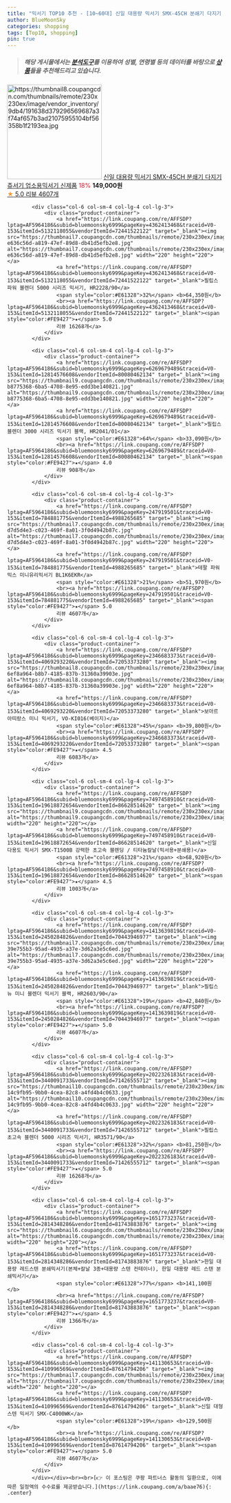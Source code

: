 ```yaml
---
title: "믹서기 TOP10 추천 - [10~60대] 신일 대용량 믹서기 SMX-45CH 분쇄기 다지기 쥬서기 업소용믹서기 신제품"
author: BlueMoonSky
categories: shopping
tags: [Top10, shopping]
pin: true
---
```


> ##### 해당 게시물에서는 [**분석도구**](https://itemscout.io/)를 이용하여 **성별**, **연령별** 등의 데이터를 바탕으로 [**상품**](https://link.coupang.com/a/baae76)들을 추천해드리고 있습니다.
<div class="container"><div class="row">
            <div class="col-6 col-sm-4 col-lg-4 col-lg-3">
                <div class="product-container">
                    <a href="https://link.coupang.com/re/AFFSDP?lptag=AF5964186&subid=bluemoonsky6999&pageKey=7289850014&traceid=V0-153&itemId=18629538329&vendorItemId=85764860794" target="_blank"><img src="https://thumbnail8.coupangcdn.com/thumbnails/remote/230x230ex/image/vendor_inventory/9db4/191638d379296569687a3f74af657b3ad21075955104bf56358b1f2193ea.jpg" alt="https://thumbnail8.coupangcdn.com/thumbnails/remote/230x230ex/image/vendor_inventory/9db4/191638d379296569687a3f74af657b3ad21075955104bf56358b1f2193ea.jpg" width="220" height="220"></a>
                    <a href="https://link.coupang.com/re/AFFSDP?lptag=AF5964186&subid=bluemoonsky6999&pageKey=7289850014&traceid=V0-153&itemId=18629538329&vendorItemId=85764860794" target="_blank">신일 대용량 믹서기 SMX-45CH 분쇄기 다지기 쥬서기 업소용믹서기 신제품</a>
                    <span style="color:#E61328">18%</span> <b>149,000원</b>
                    <br><a href="https://link.coupang.com/re/AFFSDP?lptag=AF5964186&subid=bluemoonsky6999&pageKey=7289850014&traceid=V0-153&itemId=18629538329&vendorItemId=85764860794" target="_blank"><span style="color:#FE9427">★</span> 5.0
                    리뷰 4607개</a>
                </div>
            </div>
            
            <div class="col-6 col-sm-4 col-lg-4 col-lg-3">
                <div class="product-container">
                    <a href="https://link.coupang.com/re/AFFSDP?lptag=AF5964186&subid=bluemoonsky6999&pageKey=4362413468&traceid=V0-153&itemId=5132118055&vendorItemId=72441522122" target="_blank"><img src="https://thumbnail7.coupangcdn.com/thumbnails/remote/230x230ex/image/retail/images/555154089600965-e636c56d-a819-47ef-89d8-db41d5efb2e8.jpg" alt="https://thumbnail7.coupangcdn.com/thumbnails/remote/230x230ex/image/retail/images/555154089600965-e636c56d-a819-47ef-89d8-db41d5efb2e8.jpg" width="220" height="220"></a>
                    <a href="https://link.coupang.com/re/AFFSDP?lptag=AF5964186&subid=bluemoonsky6999&pageKey=4362413468&traceid=V0-153&itemId=5132118055&vendorItemId=72441522122" target="_blank">필립스 파워 블렌더 5000 시리즈 믹서기, HR2228/90</a>
                    <span style="color:#E61328">32%</span> <b>64,350원</b>
                    <br><a href="https://link.coupang.com/re/AFFSDP?lptag=AF5964186&subid=bluemoonsky6999&pageKey=4362413468&traceid=V0-153&itemId=5132118055&vendorItemId=72441522122" target="_blank"><span style="color:#FE9427">★</span> 5.0
                    리뷰 16268개</a>
                </div>
            </div>
            
            <div class="col-6 col-sm-4 col-lg-4 col-lg-3">
                <div class="product-container">
                    <a href="https://link.coupang.com/re/AFFSDP?lptag=AF5964186&subid=bluemoonsky6999&pageKey=6269679489&traceid=V0-153&itemId=12814576608&vendorItemId=80080462134" target="_blank"><img src="https://thumbnail9.coupangcdn.com/thumbnails/remote/230x230ex/image/retail/images/9169190101724671-b8775368-6ba5-4708-8e95-edd3be140821.jpg" alt="https://thumbnail9.coupangcdn.com/thumbnails/remote/230x230ex/image/retail/images/9169190101724671-b8775368-6ba5-4708-8e95-edd3be140821.jpg" width="220" height="220"></a>
                    <a href="https://link.coupang.com/re/AFFSDP?lptag=AF5964186&subid=bluemoonsky6999&pageKey=6269679489&traceid=V0-153&itemId=12814576608&vendorItemId=80080462134" target="_blank">필립스 블렌더 3000 시리즈 믹서기 블랙, HR2041/01</a>
                    <span style="color:#E61328">64%</span> <b>33,090원</b>
                    <br><a href="https://link.coupang.com/re/AFFSDP?lptag=AF5964186&subid=bluemoonsky6999&pageKey=6269679489&traceid=V0-153&itemId=12814576608&vendorItemId=80080462134" target="_blank"><span style="color:#FE9427">★</span> 4.0
                    리뷰 908개</a>
                </div>
            </div>
            
            <div class="col-6 col-sm-4 col-lg-4 col-lg-3">
                <div class="product-container">
                    <a href="https://link.coupang.com/re/AFFSDP?lptag=AF5964186&subid=bluemoonsky6999&pageKey=247919501&traceid=V0-153&itemId=784881775&vendorItemId=4988265685" target="_blank"><img src="https://thumbnail7.coupangcdn.com/thumbnails/remote/230x230ex/image/retail/images/2011315541782290-d7d5d4e3-c023-469f-8a01-3f0d4942b87c.jpg" alt="https://thumbnail7.coupangcdn.com/thumbnails/remote/230x230ex/image/retail/images/2011315541782290-d7d5d4e3-c023-469f-8a01-3f0d4942b87c.jpg" width="220" height="220"></a>
                    <a href="https://link.coupang.com/re/AFFSDP?lptag=AF5964186&subid=bluemoonsky6999&pageKey=247919501&traceid=V0-153&itemId=784881775&vendorItemId=4988265685" target="_blank">테팔 파워믹스 미니유리믹서기 BL1K6EKR</a>
                    <span style="color:#E61328">21%</span> <b>51,970원</b>
                    <br><a href="https://link.coupang.com/re/AFFSDP?lptag=AF5964186&subid=bluemoonsky6999&pageKey=247919501&traceid=V0-153&itemId=784881775&vendorItemId=4988265685" target="_blank"><span style="color:#FE9427">★</span> 5.0
                    리뷰 4607개</a>
                </div>
            </div>
            
            <div class="col-6 col-sm-4 col-lg-4 col-lg-3">
                <div class="product-container">
                    <a href="https://link.coupang.com/re/AFFSDP?lptag=AF5964186&subid=bluemoonsky6999&pageKey=2346683373&traceid=V0-153&itemId=4069293220&vendorItemId=72053373280" target="_blank"><img src="https://thumbnail8.coupangcdn.com/thumbnails/remote/230x230ex/image/retail/images/80076006527120-6ef8a964-b8b7-4185-837b-31360a39903e.jpg" alt="https://thumbnail8.coupangcdn.com/thumbnails/remote/230x230ex/image/retail/images/80076006527120-6ef8a964-b8b7-4185-837b-31360a39903e.jpg" width="220" height="220"></a>
                    <a href="https://link.coupang.com/re/AFFSDP?lptag=AF5964186&subid=bluemoonsky6999&pageKey=2346683373&traceid=V0-153&itemId=4069293220&vendorItemId=72053373280" target="_blank">보아르 아띠랑스 미니 믹서기, VO-KI016(베이지)</a>
                    <span style="color:#E61328">45%</span> <b>39,800원</b>
                    <br><a href="https://link.coupang.com/re/AFFSDP?lptag=AF5964186&subid=bluemoonsky6999&pageKey=2346683373&traceid=V0-153&itemId=4069293220&vendorItemId=72053373280" target="_blank"><span style="color:#FE9427">★</span> 4.5
                    리뷰 6083개</a>
                </div>
            </div>
            
            <div class="col-6 col-sm-4 col-lg-4 col-lg-3">
                <div class="product-container">
                    <a href="https://link.coupang.com/re/AFFSDP?lptag=AF5964186&subid=bluemoonsky6999&pageKey=7497458910&traceid=V0-153&itemId=19618872654&vendorItemId=86628514620" target="_blank"><img src="https://thumbnail9.coupangcdn.com/thumbnails/remote/230x230ex/image/vendor_inventory/9bbc/fec224a1d1acbff85a540607893f2c2b72e44b49bf4d4ed9693a7b6ccf91.jpg" alt="https://thumbnail9.coupangcdn.com/thumbnails/remote/230x230ex/image/vendor_inventory/9bbc/fec224a1d1acbff85a540607893f2c2b72e44b49bf4d4ed9693a7b6ccf91.jpg" width="220" height="220"></a>
                    <a href="https://link.coupang.com/re/AFFSDP?lptag=AF5964186&subid=bluemoonsky6999&pageKey=7497458910&traceid=V0-153&itemId=19618872654&vendorItemId=86628514620" target="_blank">신일 다용도 믹서기 SMX-T1500B 강력한 초고속 블렌딩 / 티타늄칼날(믹서용+분쇄용)</a>
                    <span style="color:#E61328">21%</span> <b>68,920원</b>
                    <br><a href="https://link.coupang.com/re/AFFSDP?lptag=AF5964186&subid=bluemoonsky6999&pageKey=7497458910&traceid=V0-153&itemId=19618872654&vendorItemId=86628514620" target="_blank"><span style="color:#FE9427">★</span> 4.5
                    리뷰 1003개</a>
                </div>
            </div>
            
            <div class="col-6 col-sm-4 col-lg-4 col-lg-3">
                <div class="product-container">
                    <a href="https://link.coupang.com/re/AFFSDP?lptag=AF5964186&subid=bluemoonsky6999&pageKey=1413639819&traceid=V0-153&itemId=2450284826&vendorItemId=70443946977" target="_blank"><img src="https://thumbnail7.coupangcdn.com/thumbnails/remote/230x230ex/image/retail/images/2414689735243015-39e755b3-95ad-4935-a37e-3d62a3e5c6ed.jpg" alt="https://thumbnail7.coupangcdn.com/thumbnails/remote/230x230ex/image/retail/images/2414689735243015-39e755b3-95ad-4935-a37e-3d62a3e5c6ed.jpg" width="220" height="220"></a>
                    <a href="https://link.coupang.com/re/AFFSDP?lptag=AF5964186&subid=bluemoonsky6999&pageKey=1413639819&traceid=V0-153&itemId=2450284826&vendorItemId=70443946977" target="_blank">필립스 뉴 미니 블렌더 믹서기 블랙, HR2603/90</a>
                    <span style="color:#E61328">19%</span> <b>42,840원</b>
                    <br><a href="https://link.coupang.com/re/AFFSDP?lptag=AF5964186&subid=bluemoonsky6999&pageKey=1413639819&traceid=V0-153&itemId=2450284826&vendorItemId=70443946977" target="_blank"><span style="color:#FE9427">★</span> 5.0
                    리뷰 4607개</a>
                </div>
            </div>
            
            <div class="col-6 col-sm-4 col-lg-4 col-lg-3">
                <div class="product-container">
                    <a href="https://link.coupang.com/re/AFFSDP?lptag=AF5964186&subid=bluemoonsky6999&pageKey=2022326183&traceid=V0-153&itemId=3440091733&vendorItemId=71426555712" target="_blank"><img src="https://thumbnail10.coupangcdn.com/thumbnails/remote/230x230ex/image/retail/images/9450101869114144-14c9fb95-9bb0-4cea-82c8-a4fd4b4c0633.jpg" alt="https://thumbnail10.coupangcdn.com/thumbnails/remote/230x230ex/image/retail/images/9450101869114144-14c9fb95-9bb0-4cea-82c8-a4fd4b4c0633.jpg" width="220" height="220"></a>
                    <a href="https://link.coupang.com/re/AFFSDP?lptag=AF5964186&subid=bluemoonsky6999&pageKey=2022326183&traceid=V0-153&itemId=3440091733&vendorItemId=71426555712" target="_blank">필립스 초고속 블렌더 5000 시리즈 믹서기, HR3571/90</a>
                    <span style="color:#E61328">32%</span> <b>81,250원</b>
                    <br><a href="https://link.coupang.com/re/AFFSDP?lptag=AF5964186&subid=bluemoonsky6999&pageKey=2022326183&traceid=V0-153&itemId=3440091733&vendorItemId=71426555712" target="_blank"><span style="color:#FE9427">★</span> 5.0
                    리뷰 16268개</a>
                </div>
            </div>
            
            <div class="col-6 col-sm-4 col-lg-4 col-lg-3">
                <div class="product-container">
                    <a href="https://link.coupang.com/re/AFFSDP?lptag=AF5964186&subid=bluemoonsky6999&pageKey=1651773237&traceid=V0-153&itemId=2814348286&vendorItemId=81743883876" target="_blank"><img src="https://thumbnail6.coupangcdn.com/thumbnails/remote/230x230ex/image/vendor_inventory/69e2/141468a3736d686b947f41edcfb11854dd897c71e359f7d15e428be00eb3.jpg" alt="https://thumbnail6.coupangcdn.com/thumbnails/remote/230x230ex/image/vendor_inventory/69e2/141468a3736d686b947f41edcfb11854dd897c71e359f7d15e428be00eb3.jpg" width="220" height="220"></a>
                    <a href="https://link.coupang.com/re/AFFSDP?lptag=AF5964186&subid=bluemoonsky6999&pageKey=1651773237&traceid=V0-153&itemId=2814348286&vendorItemId=81743883876" target="_blank">한일 대용량 레드스텐 분쇄믹서기(본체+칼날 3종+대용량 스텐 컨테이너), 한일 대용량 레드 스텐 분쇄믹서기</a>
                    <span style="color:#E61328">77%</span> <b>141,100원</b>
                    <br><a href="https://link.coupang.com/re/AFFSDP?lptag=AF5964186&subid=bluemoonsky6999&pageKey=1651773237&traceid=V0-153&itemId=2814348286&vendorItemId=81743883876" target="_blank"><span style="color:#FE9427">★</span> 4.5
                    리뷰 1366개</a>
                </div>
            </div>
            
            <div class="col-6 col-sm-4 col-lg-4 col-lg-3">
                <div class="product-container">
                    <a href="https://link.coupang.com/re/AFFSDP?lptag=AF5964186&subid=bluemoonsky6999&pageKey=141130653&traceid=V0-153&itemId=410996569&vendorItemId=87614794206" target="_blank"><img src="https://thumbnail7.coupangcdn.com/thumbnails/remote/230x230ex/image/vendor_inventory/6783/bcb12810fae2b7992034b737479606566d77828ac4dc67f48af3c062b9f6.jpg" alt="https://thumbnail7.coupangcdn.com/thumbnails/remote/230x230ex/image/vendor_inventory/6783/bcb12810fae2b7992034b737479606566d77828ac4dc67f48af3c062b9f6.jpg" width="220" height="220"></a>
                    <a href="https://link.coupang.com/re/AFFSDP?lptag=AF5964186&subid=bluemoonsky6999&pageKey=141130653&traceid=V0-153&itemId=410996569&vendorItemId=87614794206" target="_blank">신일 대형 스텐 믹서기 SMX-C4000WK</a>
                    <span style="color:#E61328">19%</span> <b>129,500원</b>
                    <br><a href="https://link.coupang.com/re/AFFSDP?lptag=AF5964186&subid=bluemoonsky6999&pageKey=141130653&traceid=V0-153&itemId=410996569&vendorItemId=87614794206" target="_blank"><span style="color:#FE9427">★</span> 5.0
                    리뷰 4607개</a>
                </div>
            </div>
            </div></div><br><br>[👉 이 포스팅은 쿠팡 파트너스 활동의 일환으로, 이에 따른 일정액의 수수료를 제공받습니다.](https://link.coupang.com/a/baae76){: .center}